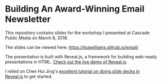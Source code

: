 # Building An Award-Winning Email Newsletter

This repository contains slides for the workshop I presented at
Cascade Public Media on March 8, 2018.

The slides can be viewed here: https://lisawilliams.github.io/email/

The presentation is built with Reveal.js, a framework
for building web-ready presentations in HTML. [Check out the live demo of Reveal.js](http://revealjs.com/).

I relied on Chen Hui Jing's [excellent tutorial on doing slide decks in Reveal.js](https://www.chenhuijing.com/blog/revealjs-and-github-pages/#%F0%9F%91%9F) to get started. 
